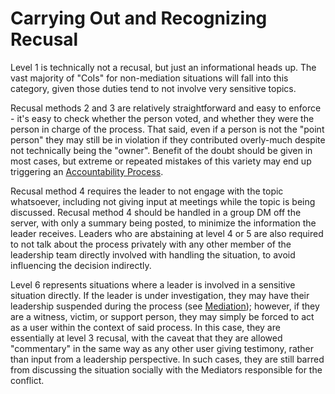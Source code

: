# Carrying Out and Recognizing Recusal

Level 1 is technically not a recusal, but just an informational heads up. The vast majority of "CoIs" for non-mediation situations will fall into this category, given those duties tend to not involve very sensitive topics.

Recusal methods 2 and 3 are relatively straightforward and easy to enforce - it's easy to check whether the person voted, and whether they were the person in charge of the process. That said, even if a person is not the "point person" they may still be in violation if they contributed overly-much despite not technically being the "owner". Benefit of the doubt should be given in most cases, but extreme or repeated mistakes of this variety may end up triggering an [Accountability Process](../../../03-Policy/09-Accountability/01-Accountability.md).

Recusal method 4 requires the leader to not engage with the topic whatsoever, including not giving input at meetings while the topic is being discussed. Recusal method 4 should be handled in a group DM off the server, with only a summary being posted, to minimize the information the leader receives. Leaders who are abstaining at level 4 or 5 are also required to not talk about the process privately with any other member of the leadership team directly involved with handling the situation, to avoid influencing the decision indirectly.

Level 6 represents situations where a leader is involved in a sensitive situation directly. If the leader is under investigation, they may have their leadership suspended during the process (see [Mediation](../../../03-Policy/09-Accountability/01-Accountability.md)); however, if they are a witness, victim, or support person, they may simply be forced to act as a user within the context of said process. In this case, they are essentially at level 3 recusal, with the caveat that they are allowed "commentary" in the same way as any other user giving testimony, rather than input from a leadership perspective. In such cases, they are still barred from discussing the situation socially with the Mediators responsible for the conflict.